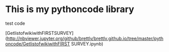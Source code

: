 # This is my pythoncode library
test code

[GetlistofwikiwithFIRSTSURVEY](http://nbviewer.jupyter.org/github/brettlv/brettlv.github.io/tree/master/pythoncode/GetlistofwikiwithFIRST SURVEY.ipynb)
